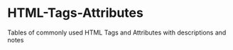 # HTML-Tags-Attributes
Tables of commonly used HTML Tags and Attributes with descriptions and notes
